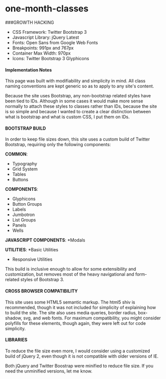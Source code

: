 one-month-classes
=================

###GROWTH HACKING

* CSS Framework: Twitter Bootstrap 3
* Javascript Library: jQuery Latest
* Fonts: Open Sans from Google Web Fonts
* Breakpoints: 991px and 767px
* Container Max Width: 970px
* Icons: Twitter Bootstrap 3 Glyphicons

#### Implementation Notes

This page was built with modifiability and simplicity in mind. All class naming conventions are kept generic so as to apply to any site's content.

Because the site uses Bootstrap, any non-bootstrap related styles have been tied to IDs. Although in some cases it would make more sense normally to attach these styles to classes rather than IDs, because the site is so simple and because I wanted to create a clear distinction between what is bootstrap and what is custom CSS, I put them on IDs.

#### BOOTSTRAP BUILD

 In order to keep file sizes down, this site uses a custom build of Twitter Bootstrap, requiring only the following components:

**COMMON**:
* Typography
* Grid System
* Tables
* Buttons

**COMPONENTS**:
* Glyphicons
* Button Groups
* Labels
* Jumbotron
* List Groups
* Panels
* Wells

**JAVASCRIPT COMPONENTS**:
*Modals

**UTILITIES**:
*Basic Utilities
* Responsive Utilities

This build is inclusive enough to allow for some extensibility and customization, but removes most of the heavy navigational and form-related styles of Bootstrap 3.

#### CROSS BROWSER COMPATIBILITY

This site uses some HTML5 semantic markup. The html5 shiv is recommended, though it was not included for simplicity of explaining how to build the site. The site also uses media queries, border radius,  box-shadow, svg, and web fonts. For maximum compatibility, you might consider polyfills for these elements, though again, they were left out for code simplicity.

#### LIBRARIES

To reduce the file size even more, I would consider using a customized build of jQuery 2, even though it is not compatible with older versions of IE.

Both jQuery and Twitter Boostrap were minified to reduce file size. If you need the unminified versions, let me know.

